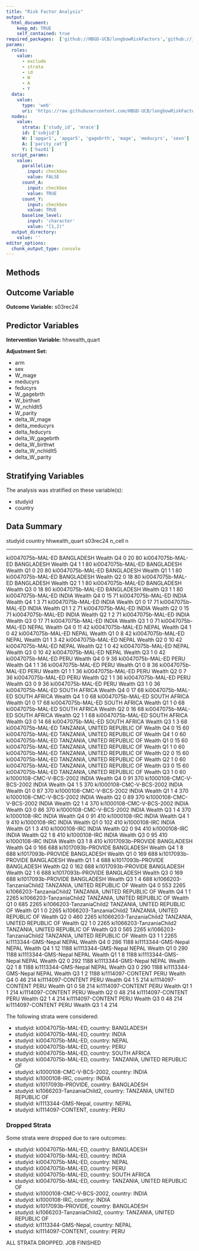 ```yaml
---
title: "Risk Factor Analysis"
output: 
  html_document:
    keep_md: TRUE
    self_contained: true
required_packages:  ['github://HBGD-UCB/longbowRiskFactors','github://jeremyrcoyle/skimr@vector_types', 'github://tlverse/delayed']
params:
  roles:
    value:
      - exclude
      - strata
      - id
      - W
      - A
      - Y
  data: 
    value: 
      type: 'web'
      uri: 'https://raw.githubusercontent.com/HBGD-UCB/longbowRiskFactors/master/inst/sample_data/birthwt_data.rdata'
  nodes:
    value:
      strata: ['study_id', 'mrace']
      id: ['subjid']
      W: ['apgar1', 'apgar5', 'gagebrth', 'mage', 'meducyrs', 'sexn']
      A: ['parity_cat']
      Y: ['haz01']
  script_params:
    value:
      parallelize:
        input: checkbox
        value: FALSE
      count_A:
        input: checkbox
        value: TRUE
      count_Y:
        input: checkbox
        value: TRUE        
      baseline_level:
        input: 'character'
        value: "[1,2)"
  output_directory:
    value: ''
editor_options: 
  chunk_output_type: console
---
```








## Methods
## Outcome Variable

**Outcome Variable:** s03rec24

## Predictor Variables

**Intervention Variable:** hhwealth_quart

**Adjustment Set:**

* arm
* sex
* W_mage
* meducyrs
* feducyrs
* W_gagebrth
* W_birthwt
* W_nchldlt5
* W_parity
* delta_W_mage
* delta_meducyrs
* delta_feducyrs
* delta_W_gagebrth
* delta_W_birthwt
* delta_W_nchldlt5
* delta_W_parity

## Stratifying Variables

The analysis was stratified on these variable(s):

* studyid
* country

## Data Summary

studyid                    country                        hhwealth_quart    s03rec24   n_cell      n
-------------------------  -----------------------------  ---------------  ---------  -------  -----
ki0047075b-MAL-ED          BANGLADESH                     Wealth Q4                0       20     80
ki0047075b-MAL-ED          BANGLADESH                     Wealth Q4                1        1     80
ki0047075b-MAL-ED          BANGLADESH                     Wealth Q1                0       20     80
ki0047075b-MAL-ED          BANGLADESH                     Wealth Q1                1        1     80
ki0047075b-MAL-ED          BANGLADESH                     Wealth Q2                0       18     80
ki0047075b-MAL-ED          BANGLADESH                     Wealth Q2                1        1     80
ki0047075b-MAL-ED          BANGLADESH                     Wealth Q3                0       18     80
ki0047075b-MAL-ED          BANGLADESH                     Wealth Q3                1        1     80
ki0047075b-MAL-ED          INDIA                          Wealth Q4                0       15     71
ki0047075b-MAL-ED          INDIA                          Wealth Q4                1        3     71
ki0047075b-MAL-ED          INDIA                          Wealth Q1                0       17     71
ki0047075b-MAL-ED          INDIA                          Wealth Q1                1        2     71
ki0047075b-MAL-ED          INDIA                          Wealth Q2                0       15     71
ki0047075b-MAL-ED          INDIA                          Wealth Q2                1        2     71
ki0047075b-MAL-ED          INDIA                          Wealth Q3                0       17     71
ki0047075b-MAL-ED          INDIA                          Wealth Q3                1        0     71
ki0047075b-MAL-ED          NEPAL                          Wealth Q4                0       11     42
ki0047075b-MAL-ED          NEPAL                          Wealth Q4                1        0     42
ki0047075b-MAL-ED          NEPAL                          Wealth Q1                0        8     42
ki0047075b-MAL-ED          NEPAL                          Wealth Q1                1        3     42
ki0047075b-MAL-ED          NEPAL                          Wealth Q2                0       10     42
ki0047075b-MAL-ED          NEPAL                          Wealth Q2                1        0     42
ki0047075b-MAL-ED          NEPAL                          Wealth Q3                0       10     42
ki0047075b-MAL-ED          NEPAL                          Wealth Q3                1        0     42
ki0047075b-MAL-ED          PERU                           Wealth Q4                0        9     36
ki0047075b-MAL-ED          PERU                           Wealth Q4                1        1     36
ki0047075b-MAL-ED          PERU                           Wealth Q1                0        8     36
ki0047075b-MAL-ED          PERU                           Wealth Q1                1        1     36
ki0047075b-MAL-ED          PERU                           Wealth Q2                0        7     36
ki0047075b-MAL-ED          PERU                           Wealth Q2                1        1     36
ki0047075b-MAL-ED          PERU                           Wealth Q3                0        9     36
ki0047075b-MAL-ED          PERU                           Wealth Q3                1        0     36
ki0047075b-MAL-ED          SOUTH AFRICA                   Wealth Q4                0       17     68
ki0047075b-MAL-ED          SOUTH AFRICA                   Wealth Q4                1        0     68
ki0047075b-MAL-ED          SOUTH AFRICA                   Wealth Q1                0       17     68
ki0047075b-MAL-ED          SOUTH AFRICA                   Wealth Q1                1        0     68
ki0047075b-MAL-ED          SOUTH AFRICA                   Wealth Q2                0       16     68
ki0047075b-MAL-ED          SOUTH AFRICA                   Wealth Q2                1        1     68
ki0047075b-MAL-ED          SOUTH AFRICA                   Wealth Q3                0       14     68
ki0047075b-MAL-ED          SOUTH AFRICA                   Wealth Q3                1        3     68
ki0047075b-MAL-ED          TANZANIA, UNITED REPUBLIC OF   Wealth Q4                0       15     60
ki0047075b-MAL-ED          TANZANIA, UNITED REPUBLIC OF   Wealth Q4                1        0     60
ki0047075b-MAL-ED          TANZANIA, UNITED REPUBLIC OF   Wealth Q1                0       15     60
ki0047075b-MAL-ED          TANZANIA, UNITED REPUBLIC OF   Wealth Q1                1        0     60
ki0047075b-MAL-ED          TANZANIA, UNITED REPUBLIC OF   Wealth Q2                0       15     60
ki0047075b-MAL-ED          TANZANIA, UNITED REPUBLIC OF   Wealth Q2                1        0     60
ki0047075b-MAL-ED          TANZANIA, UNITED REPUBLIC OF   Wealth Q3                0       15     60
ki0047075b-MAL-ED          TANZANIA, UNITED REPUBLIC OF   Wealth Q3                1        0     60
ki1000108-CMC-V-BCS-2002   INDIA                          Wealth Q4                0       91    370
ki1000108-CMC-V-BCS-2002   INDIA                          Wealth Q4                1        5    370
ki1000108-CMC-V-BCS-2002   INDIA                          Wealth Q1                0       87    370
ki1000108-CMC-V-BCS-2002   INDIA                          Wealth Q1                1        4    370
ki1000108-CMC-V-BCS-2002   INDIA                          Wealth Q2                0       89    370
ki1000108-CMC-V-BCS-2002   INDIA                          Wealth Q2                1        4    370
ki1000108-CMC-V-BCS-2002   INDIA                          Wealth Q3                0       86    370
ki1000108-CMC-V-BCS-2002   INDIA                          Wealth Q3                1        4    370
ki1000108-IRC              INDIA                          Wealth Q4                0       91    410
ki1000108-IRC              INDIA                          Wealth Q4                1        9    410
ki1000108-IRC              INDIA                          Wealth Q1                0      102    410
ki1000108-IRC              INDIA                          Wealth Q1                1        3    410
ki1000108-IRC              INDIA                          Wealth Q2                0       94    410
ki1000108-IRC              INDIA                          Wealth Q2                1        8    410
ki1000108-IRC              INDIA                          Wealth Q3                0       95    410
ki1000108-IRC              INDIA                          Wealth Q3                1        8    410
ki1017093b-PROVIDE         BANGLADESH                     Wealth Q4                0      166    688
ki1017093b-PROVIDE         BANGLADESH                     Wealth Q4                1        8    688
ki1017093b-PROVIDE         BANGLADESH                     Wealth Q1                0      169    688
ki1017093b-PROVIDE         BANGLADESH                     Wealth Q1                1        4    688
ki1017093b-PROVIDE         BANGLADESH                     Wealth Q2                0      162    688
ki1017093b-PROVIDE         BANGLADESH                     Wealth Q2                1        6    688
ki1017093b-PROVIDE         BANGLADESH                     Wealth Q3                0      169    688
ki1017093b-PROVIDE         BANGLADESH                     Wealth Q3                1        4    688
ki1066203-TanzaniaChild2   TANZANIA, UNITED REPUBLIC OF   Wealth Q4                0      553   2265
ki1066203-TanzaniaChild2   TANZANIA, UNITED REPUBLIC OF   Wealth Q4                1        1   2265
ki1066203-TanzaniaChild2   TANZANIA, UNITED REPUBLIC OF   Wealth Q1                0      685   2265
ki1066203-TanzaniaChild2   TANZANIA, UNITED REPUBLIC OF   Wealth Q1                1        0   2265
ki1066203-TanzaniaChild2   TANZANIA, UNITED REPUBLIC OF   Wealth Q2                0      460   2265
ki1066203-TanzaniaChild2   TANZANIA, UNITED REPUBLIC OF   Wealth Q2                1        0   2265
ki1066203-TanzaniaChild2   TANZANIA, UNITED REPUBLIC OF   Wealth Q3                0      565   2265
ki1066203-TanzaniaChild2   TANZANIA, UNITED REPUBLIC OF   Wealth Q3                1        1   2265
ki1113344-GMS-Nepal        NEPAL                          Wealth Q4                0      286   1188
ki1113344-GMS-Nepal        NEPAL                          Wealth Q4                1       12   1188
ki1113344-GMS-Nepal        NEPAL                          Wealth Q1                0      290   1188
ki1113344-GMS-Nepal        NEPAL                          Wealth Q1                1        8   1188
ki1113344-GMS-Nepal        NEPAL                          Wealth Q2                0      292   1188
ki1113344-GMS-Nepal        NEPAL                          Wealth Q2                1        8   1188
ki1113344-GMS-Nepal        NEPAL                          Wealth Q3                0      290   1188
ki1113344-GMS-Nepal        NEPAL                          Wealth Q3                1        2   1188
ki1114097-CONTENT          PERU                           Wealth Q4                0       46    214
ki1114097-CONTENT          PERU                           Wealth Q4                1        5    214
ki1114097-CONTENT          PERU                           Wealth Q1                0       58    214
ki1114097-CONTENT          PERU                           Wealth Q1                1        1    214
ki1114097-CONTENT          PERU                           Wealth Q2                0       48    214
ki1114097-CONTENT          PERU                           Wealth Q2                1        4    214
ki1114097-CONTENT          PERU                           Wealth Q3                0       48    214
ki1114097-CONTENT          PERU                           Wealth Q3                1        4    214


The following strata were considered:

* studyid: ki0047075b-MAL-ED, country: BANGLADESH
* studyid: ki0047075b-MAL-ED, country: INDIA
* studyid: ki0047075b-MAL-ED, country: NEPAL
* studyid: ki0047075b-MAL-ED, country: PERU
* studyid: ki0047075b-MAL-ED, country: SOUTH AFRICA
* studyid: ki0047075b-MAL-ED, country: TANZANIA, UNITED REPUBLIC OF
* studyid: ki1000108-CMC-V-BCS-2002, country: INDIA
* studyid: ki1000108-IRC, country: INDIA
* studyid: ki1017093b-PROVIDE, country: BANGLADESH
* studyid: ki1066203-TanzaniaChild2, country: TANZANIA, UNITED REPUBLIC OF
* studyid: ki1113344-GMS-Nepal, country: NEPAL
* studyid: ki1114097-CONTENT, country: PERU

### Dropped Strata

Some strata were dropped due to rare outcomes:

* studyid: ki0047075b-MAL-ED, country: BANGLADESH
* studyid: ki0047075b-MAL-ED, country: INDIA
* studyid: ki0047075b-MAL-ED, country: NEPAL
* studyid: ki0047075b-MAL-ED, country: PERU
* studyid: ki0047075b-MAL-ED, country: SOUTH AFRICA
* studyid: ki0047075b-MAL-ED, country: TANZANIA, UNITED REPUBLIC OF
* studyid: ki1000108-CMC-V-BCS-2002, country: INDIA
* studyid: ki1000108-IRC, country: INDIA
* studyid: ki1017093b-PROVIDE, country: BANGLADESH
* studyid: ki1066203-TanzaniaChild2, country: TANZANIA, UNITED REPUBLIC OF
* studyid: ki1113344-GMS-Nepal, country: NEPAL
* studyid: ki1114097-CONTENT, country: PERU


ALL STRATA DROPPED. JOB FINISHED
















